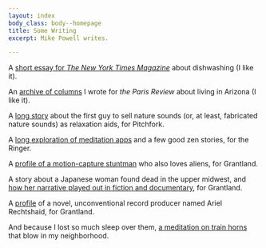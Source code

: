 ```yaml
---
layout: index
body_class: body--homepage
title: Some Writing
excerpt: Mike Powell writes.

---
```

A [short essay for _The New York Times Magazine_](https://www.nytimes.com/2019/06/04/magazine/letter-of-recommendation-washing-dishes.html) about dishwashing (I like it).

An [archive of columns](https://www.theparisreview.org/blog/tag/zonies/) I wrote for _the Paris Review_ about living in Arizona (I like it).

A [long story](https://pitchfork.com/features/cover-story/reader/natural-selection/) about the first guy to sell nature sounds (or, at least, fabricated nature sounds) as relaxation aids, for Pitchfork.

A [long exploration of meditation apps](https://www.theringer.com/tech/2018/10/25/18010314/meditation-headspace-insight-timer-apps) and a few good zen stories, for the Ringer.

A [profile of a motion-capture stuntman](http://grantland.com/features/stuntman-hollywood-motion-capture-reuben-langdon/) who also loves aliens, for Grantland.

A story about a Japanese woman found dead in the upper midwest, and [how her narrative played out in fiction and documentary](http://grantland.com/features/kumiko-the-treasure-hunter-fargo/), for Grantland.

A [profile](http://grantland.com/features/ariel-rechtshaid-producer-vampire-weekend-haim-sky-ferreira-snoop-lion-justin-bieber/) of a novel, unconventional record producer named Ariel Rechtshaid, for Grantland.

And because I lost so much sleep over them, [a meditation on train horns](https://theconcourse.deadspin.com/train-horns-that-keep-my-wife-and-i-awake-at-night-ran-1686084634) that blow in my neighborhood.